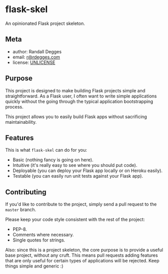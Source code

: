 # flask-skel

An opinionated Flask project skeleton.


## Meta

* author:   Randall Degges
* email:    r@rdegges.com
* license:  [UNLICENSE](http://unlicense.org/)


## Purpose

This project is designed to make building Flask projects simple and
straightforward.  As a Flask user, I often want to write simple applications
quickly without the going through the typical application bootstrapping
process.

This project allows you to easily build Flask apps without sacrificing
maintainability.


## Features

This is what `flask-skel` can do for you:

* Basic (nothing fancy is going on here).
* Intuitive (it's really easy to see where you should put code).
* Deployable (you can deploy your Flask app locally or on Heroku easily).
* Testable (you can easily run unit tests against your Flask app).


## Contributing

If you'd like to contribute to the project, simply send a pull request to the
``master`` branch.

Please keep your code style consistent with the rest of the project:

* PEP-8.
* Comments where necessary.
* Single quotes for strings.

Also: since this is a project skeleton, the core purpose is to provide a useful
base project, without any cruft. This means pull requests adding features that
are only useful for certain types of applications will be rejected. Keep things
simple and generic :)
